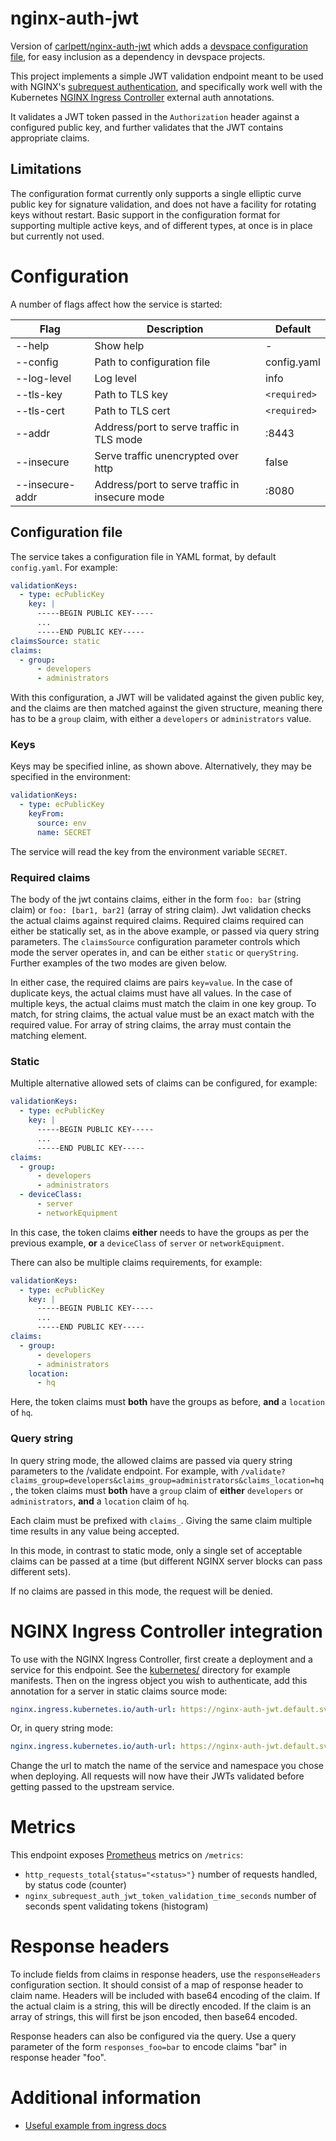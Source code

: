 # nginx-auth-jwt

Version of [carlpett/nginx-auth-jwt](https://github.com/carlpett/nginx-auth-jwt) which adds a [devspace configuration file](https://devspace.cloud/docs/cli/what-is-devspace-cli), for easy inclusion as a dependency in devspace projects.

This project implements a simple JWT validation endpoint meant to be used with NGINX's [subrequest authentication](https://docs.nginx.com/nginx/admin-guide/security-controls/configuring-subrequest-authentication/), and specifically work well with the Kubernetes [NGINX Ingress Controller](https://github.com/kubernetes/ingress-nginx) external auth annotations.

It validates a JWT token passed in the `Authorization` header against a configured public key, and further validates that the JWT contains appropriate claims.

## Limitations
The configuration format currently only supports a single elliptic curve public key for signature validation, and does not have a facility for rotating keys without restart. Basic support in the configuration format for supporting multiple active keys, and of different types, at once is in place but currently not used.

# Configuration
A number of flags affect how the service is started:

Flag     | Description | Default
---------|-------------|--------------------
  --help | Show help | -
  --config | Path to configuration file | config.yaml
  --log-level| Log level | info
  --tls-key | Path to TLS key | `<required>`
  --tls-cert | Path to TLS cert | `<required>`
  --addr | Address/port to serve traffic in TLS mode | :8443
  --insecure | Serve traffic unencrypted over http | false
  --insecure-addr | Address/port to serve traffic in insecure mode | :8080

## Configuration file
The service takes a configuration file in YAML format, by default `config.yaml`. For example:

```yaml
validationKeys:
  - type: ecPublicKey
    key: |
      -----BEGIN PUBLIC KEY-----
      ...
      -----END PUBLIC KEY-----
claimsSource: static
claims:
  - group:
      - developers
      - administrators
```

With this configuration, a JWT will be validated against the given public key, and the claims are then matched against the given structure, meaning there has to be a `group` claim, with either a `developers` or `administrators` value.

### Keys

Keys may be specified inline, as shown above. Alternatively, they may
be specified in the environment:

```yaml
validationKeys:
  - type: ecPublicKey
    keyFrom:
      source: env
      name: SECRET
```
The service will read the key from the environment variable `SECRET`.

### Required claims

The body of the jwt contains claims, either in the form `foo: bar` (string claim) or `foo: [bar1, bar2]` (array of string claim). Jwt validation checks the actual claims against required claims. Required claims required can either be statically set, as in the above example, or passed via query string parameters. The `claimsSource` configuration parameter controls which mode the server operates in, and can be either `static` or `queryString`. Further examples of the two modes are given below.

In either case, the required claims are pairs `key=value`. In
the case of duplicate keys, the actual claims must have all values.
In the case of multiple keys, the actual claims must match the
claim in one key group. To match, for string claims, the actual
value must be an exact match with the required value. For array of
string claims, the array must contain the matching element.

### Static

Multiple alternative allowed sets of claims can be configured, for example:

```yaml
validationKeys:
  - type: ecPublicKey
    key: |
      -----BEGIN PUBLIC KEY-----
      ...
      -----END PUBLIC KEY-----
claims:
  - group:
      - developers
      - administrators
  - deviceClass:
      - server
      - networkEquipment
```

In this case, the token claims **either** needs to have the groups as per the previous example, **or** a `deviceClass` of `server` or `networkEquipment`.

There can also be multiple claims requirements, for example:

```yaml
validationKeys:
  - type: ecPublicKey
    key: |
      -----BEGIN PUBLIC KEY-----
      ...
      -----END PUBLIC KEY-----
claims:
  - group:
      - developers
      - administrators
    location:
      - hq
```

Here, the token claims must **both** have the groups as before, **and** a `location` of `hq`.

### Query string
In query string mode, the allowed claims are passed via query string parameters to the /validate endpoint. For example, with `/validate?claims_group=developers&claims_group=administrators&claims_location=hq`, the token claims must **both** have a `group` claim of **either** `developers` or `administrators`, **and** a `location` claim of `hq`.

Each claim must be prefixed with `claims_`. Giving the same claim multiple time results in any value being accepted.

In this mode, in contrast to static mode, only a single set of acceptable claims can be passed at a time (but different NGINX server blocks can pass different sets).

If no claims are passed in this mode, the request will be denied.

# NGINX Ingress Controller integration
To use with the NGINX Ingress Controller, first create a deployment and a service for this endpoint. See the [kubernetes/](kubernetes/) directory for example manifests. Then on the ingress object you wish to authenticate, add this annotation for a server in static claims source mode:

```yaml
nginx.ingress.kubernetes.io/auth-url: https://nginx-auth-jwt.default.svc.cluster.local:8443/validate
```

Or, in query string mode:

```yaml
nginx.ingress.kubernetes.io/auth-url: https://nginx-auth-jwt.default.svc.cluster.local:8443/validate?claims_group=developers
```

Change the url to match the name of the service and namespace you chose when deploying. All requests will now have their JWTs validated before getting passed to the upstream service.

# Metrics
This endpoint exposes [Prometheus](https://prometheus.io) metrics on `/metrics`:

- `http_requests_total{status="<status>"}` number of requests handled, by status code (counter)
- `nginx_subrequest_auth_jwt_token_validation_time_seconds` number of seconds spent validating tokens (histogram)

# Response headers

To include fields from claims in response headers, use the `responseHeaders` configuration section. It should consist of a map
of response header to claim name. Headers will be included with
base64 encoding of the claim. If the actual claim is a string,
this will be directly encoded. If the claim is an array of strings,
this will first be json encoded, then base64 encoded.

Response headers can also be configured via the query. Use a query
parameter of the form `responses_foo=bar` to encode claims "bar"
in response header "foo".

# Additional information

* [Useful example from ingress docs](https://github.com/kubernetes/ingress-nginx/blob/master/docs/examples/customization/external-auth-headers/)

